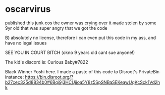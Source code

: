 # oscarvirus

published this junk cos the owner was crying over it
~~made~~ stolen by some 9yr old that was super angry that we got the code

B) absolutely no license, therefore i can even put this code in my ass, and have no legal issues


SEE YOU IN COURT BITCH (okno 9 years old cant sue anyone!)


The kid's discord is: Curious Baby#7822

Black Winner Yoshi here. I made a paste of this code to Disroot's PrivateBin instance: https://bin.disroot.org/?b27cec325d8834b0#6Bqi9j3HCUjjoa5Y8z5SpSNBaSEKeawUqKcSck1Vd2hk

